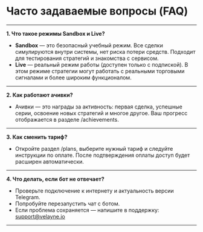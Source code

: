 # Часто задаваемые вопросы (FAQ)

---

**1. Что такое режимы Sandbox и Live?**

- **Sandbox** — это безопасный учебный режим. Все сделки симулируются внутри системы, нет риска потери средств. Подходит для тестирования стратегий и знакомства с сервисом.
- **Live** — реальный режим работы (доступен только с подпиской). В этом режиме стратегии могут работать с реальными торговыми сигналами и более широким функционалом.

---

**2. Как работают ачивки?**

- Ачивки — это награды за активность: первая сделка, успешные серии, освоение новых стратегий и многое другое. Ваш прогресс отображается в разделе /achievements.

---

**3. Как сменить тариф?**

- Откройте раздел /plans, выберите нужный тариф и следуйте инструкции по оплате. После подтверждения оплаты доступ будет расширен автоматически.

---

**4. Что делать, если бот не отвечает?**

- Проверьте подключение к интернету и актуальность версии Telegram.
- Попробуйте перезапустить чат с ботом.
- Если проблема сохраняется — напишите в поддержку: support@velayne.io

---